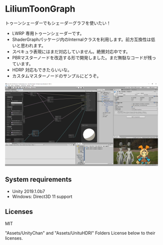 # LiliumToonGraph

トゥーンシェーダーでもシェーダーグラフを使いたい！

+ LWRP 専用トゥーンシェーダーです。
+ ShaderGraphパッケージ内のInternalクラスを利用します。前方互換性は低いと思われます。
+ スペキュラ表現にはまだ対応していません。絶賛対応中です。
+ PBRマスターノードを改造する形で開発しました。まだ無駄なコードが残っています。
+ HDRP 対応もできたらいいな。
+ カスタムマスターノードのサンプルにどうぞ。

![](./Docs/screenshot.png)


## System requirements

+ Unity 2019.1.0b7
+ Windows: Direct3D 11 support

## Licenses

MIT

"Assets/UnityChan" and "Assets/UnituHDRI" Folders License below to their licenses.
